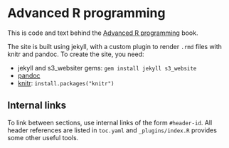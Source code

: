 # Advanced R programming

This is code and text behind the [Advanced R programming](http://adv-r.had.co.nz)
book. 

The site is built using jekyll, with a custom plugin to render `.rmd` files with
knitr and pandoc. To create the site, you need:

* jekyll and s3_websiter gems: `gem install jekyll s3_website`
* [pandoc](http://johnmacfarlane.net/pandoc/)
* [knitr](http://yihui.name/knitr/): `install.packages("knitr")`

## Internal links

To link between sections, use internal links of the form `#header-id`. All header references are listed in `toc.yaml` and `_plugins/index.R` provides some other useful tools.